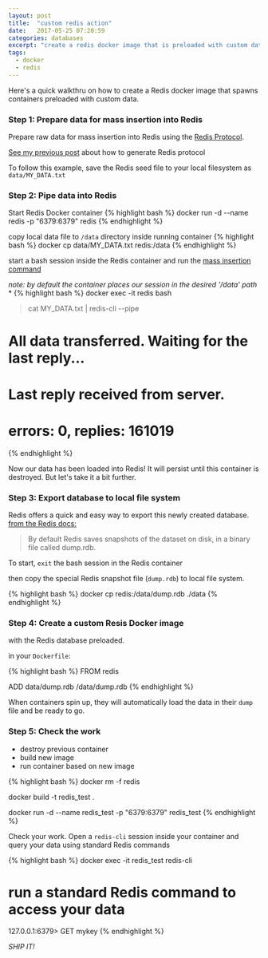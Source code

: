 ```yaml
---
layout: post
title:  "custom redis action"
date:   2017-05-25 07:20:59
categories: databases
excerpt: "create a redis docker image that is preloaded with custom data"
tags:
  - docker
  - redis
---
```


Here's a quick walkthru on how to create a Redis docker image that spawns containers preloaded with custom data.

### Step 1: Prepare data for mass insertion into Redis
Prepare raw data for mass insertion into Redis using the [Redis Protocol](https://redis.io/topics/protocol).  

[See my previous post](/databases/2017/05/20/the-redis-protocol.html) about how to generate Redis protocol

To follow this example, save the Redis seed file to your local filesystem as `data/MY_DATA.txt`

### Step 2: Pipe data into Redis

Start Redis Docker container
{% highlight bash %}
docker run -d --name redis -p "6379:6379" redis
{% endhighlight %}

copy local data file to `/data` directory inside running container
{% highlight bash %}
docker cp data/MY_DATA.txt redis:/data
{% endhighlight %}

start a bash session inside the Redis container and run the [mass insertion command](https://redis.io/topics/mass-insert)

*note: by default the container places our session in the desired '/data' path*
*
{% highlight bash %}
docker exec -it redis bash

> cat MY_DATA.txt | redis-cli --pipe

# All data transferred. Waiting for the last reply...
# Last reply received from server.
# errors: 0, replies: 161019
{% endhighlight %}

Now our data has been loaded into Redis!  It will persist until this container is destroyed.  But let's take it a bit further.

### Step 3: Export database to local file system
Redis offers a quick and easy way to export this newly created database. [from the Redis docs:](https://redis.io/topics/persistence)
> By default Redis saves snapshots of the dataset on disk, in a binary file called dump.rdb.

To start, `exit` the bash session in the Redis container

then copy the special Redis snapshot file (`dump.rdb`) to local file system.

{% highlight bash %}
docker cp redis:/data/dump.rdb ./data
{% endhighlight %}

### Step 4: Create a custom Resis Docker image
with the Redis database preloaded.

in your `Dockerfile`:

{% highlight bash %}
FROM redis

ADD data/dump.rdb /data/dump.rdb
{% endhighlight %}

When containers spin up, they will automatically load the data in their `dump` file and be ready to go.

### Step 5: Check the work
* destroy previous container
* build new image
* run container based on new image

{% highlight bash %}
docker rm -f redis

docker build -t redis_test .

docker run -d --name redis_test -p "6379:6379" redis_test
{% endhighlight %}

Check your work.  Open a `redis-cli` session inside your container and query your data using standard Redis commands

{% highlight bash %}
docker exec -it redis_test redis-cli

# run a standard Redis command to access your data
127.0.0.1:6379> GET mykey
{% endhighlight %}

*SHIP IT!*
